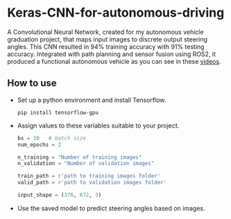 # Keras-CNN-for-autonomous-driving
A Convolutional Neural Network, created for my autonomous vehicle graduation project, that maps input images to discrete output steering angles. This CNN resulted in 94% training accuracy with 91% testing accuracy. Integrated with path planning and sensor fusion using ROS2, it produced a functional autonomous vehicle as you can see in these [videos](https://l.facebook.com/l.php?u=https%3A%2F%2Fdrive.google.com%2Fdrive%2Ffolders%2F1OwAMyG7fHQiTadoCMDduKB3sZYNETCZo%3Ffbclid%3DIwAR0Ini7hzPhscoFH9otqEZh8Zn4RK1THo6sjPXS5Ou2MRsNlsi2yFvRb9ss&h=AT0vFdJWYaJIeatbpAScYBGUWrmAYYMjiitejweq-kd1bTUM31cUCurXcMl4dQZTtpPy7K050pHrZEANfnhcScfSNCbdoKtr5WO3xK1K5CaMi5EC5wVDdF4-ZqmmK97RDrAy).

## How to use
* Set up a python environment and install Tensorflow.  

  `pip install tensorflow-gpu`
* Assign values to these variables suitable to your project.
  ```python
  bs = 10   # batch size
  num_epochs = 2

  n_training = "Number of training images"
  n_validation = "Number of validation images"

  train_path = r'path to training images folder'
  valid_path = r'path to validation images folder'

  input_shape = (376, 672, 3)
  ```
* Use the saved model to predict steering angles based on images.
